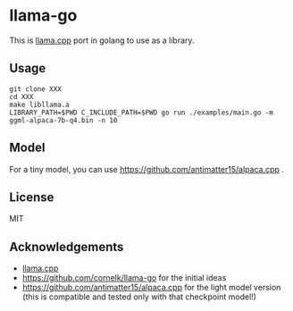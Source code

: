 # llama-go

This is [llama.cpp](https://github.com/ggerganov/llama.cpp) port in golang to use as a library.

## Usage

```
git clone XXX
cd XXX
make libllama.a
LIBRARY_PATH=$PWD C_INCLUDE_PATH=$PWD go run ./examples/main.go -m ggml-alpaca-7b-q4.bin -n 10
```

## Model

For a tiny model, you can use https://github.com/antimatter15/alpaca.cpp .

## License

MIT

## Acknowledgements

- [llama.cpp](https://github.com/ggerganov/llama.cpp)
- https://github.com/cornelk/llama-go for the initial ideas
- https://github.com/antimatter15/alpaca.cpp for the light model version (this is compatible and tested only with that checkpoint model!)